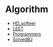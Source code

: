 # Algorithm
* [HD_softeer](https://softeer.ai/practice/index.do)
* [LEET](https://leetcode.com/problemset/all/)
* [Programmers](https://school.programmers.co.kr/learn/challenges?order=recent)
* [SolvedBJ](https://solved.ac/class)
